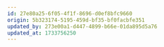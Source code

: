 ```yaml
---
id: 27e80a25-6f05-4f1f-8696-d0ef8bfc9660
origin: 5b323174-5195-459d-bf35-bf0facbfe351
updated_by: 273e00a1-d447-4899-b66e-01da895d5a76
updated_at: 1733756250
---
```

